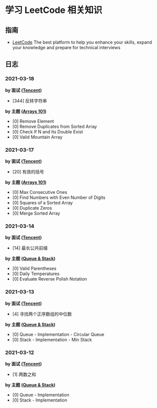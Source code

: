 # 学习 LeetCode 相关知识

## 指南

- [LeetCode](https://leetcode.com/explore/) The best platform to help you enhance your skills, expand your knowledge and prepare for technical interviews

## 日志

### 2021-03-18

**by 面试 ([Tencent](https://leetcode-cn.com/leetbook/detail/tencent/))**

- [344] 反转字符串

**by 主题 ([Arrays 101](https://leetcode.com/explore/learn/card/fun-with-arrays/))**

- [0] Remove Element
- [0] Remove Duplicates from Sorted Array
- [0] Check If N and Its Double Exist
- [0] Valid Mountain Array

### 2021-03-17

**by 面试 ([Tencent](https://leetcode-cn.com/leetbook/detail/tencent/))**

- [20] 有效的括号

**by 主题 ([Arrays 101](https://leetcode.com/explore/learn/card/fun-with-arrays/))**

- [0] Max Consecutive Ones
- [0] Find Numbers with Even Number of Digits
- [0] Squares of a Sorted Array
- [0] Duplicate Zeros
- [0] Merge Sorted Array

### 2021-03-14

**by 面试 ([Tencent](https://leetcode-cn.com/leetbook/detail/tencent/))**

- [14] 最长公共前缀

**by 主题 ([Queue & Stack](https://leetcode.com/explore/learn/card/queue-stack/))**

- [0] Valid Parentheses
- [0] Daily Temperatures
- [0] Evaluate Reverse Polish Notation

### 2021-03-13

**by 面试 ([Tencent](https://leetcode-cn.com/leetbook/detail/tencent/))**

- [4] 寻找两个正序数组的中位数

**by 主题 ([Queue & Stack](https://leetcode.com/explore/learn/card/queue-stack/))**

- [0] Queue - Implementation - Circular Queue
- [0] Stack - Implementation - Min Stack

### 2021-03-12

**by 面试 ([Tencent](https://leetcode-cn.com/leetbook/detail/tencent/))**

- [1] 两数之和

**by 主题 ([Queue & Stack](https://leetcode.com/explore/learn/card/queue-stack/))**

- [0] Queue - Implementation
- [0] Stack - Implementation